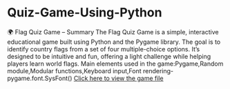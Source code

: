 # Quiz-Game-Using-Python
🌍 Flag Quiz Game – Summary  The Flag Quiz Game is a simple, interactive educational game built using Python and the Pygame library. The goal is to identify country flags from a set of four multiple-choice options. It’s designed to be intuitive and fun, offering a light challenge while helping players learn world flags.
Main elements used in the game:Pygame,Random module,Modular functions,Keyboard input,Font rendering-  pygame.font.SysFont()
[Click here to view the game file](https://github.com/srishtiranjan06/Quiz-Game-Using-Python/blob/main/FLAG_QUIZ_GAME.ipynb)
